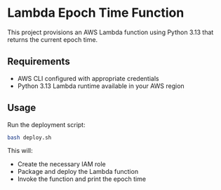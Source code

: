 # Lambda Epoch Time Function

This project provisions an AWS Lambda function using Python 3.13 that returns the current epoch time.

## Requirements

- AWS CLI configured with appropriate credentials
- Python 3.13 Lambda runtime available in your AWS region

## Usage

Run the deployment script:

```bash
bash deploy.sh
```

This will:
- Create the necessary IAM role
- Package and deploy the Lambda function
- Invoke the function and print the epoch time
